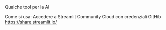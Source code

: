 Qualche tool per la AI

Come si usa:
Accedere a Streamlit Community Cloud con credenziali GitHib
https://share.streamlit.io/



